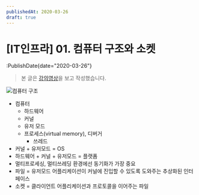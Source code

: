```yaml
---
publishedAt: 2020-03-26
draft: true
---
```


# \[IT인프라\] 01. 컴퓨터 구조와 소켓

:PublishDate{date="2020-03-26"}

> 본 글은 [강의영상](https://www.youtube.com/watch?v=LUTKYykw0Yw)을 보고 작성했습니다.

![컴퓨터 구조](/images/002-01.jpg)

- 컴퓨터
  - 하드웨어
  - 커널
  - 유저 모드
  - 프로세스(virtual memory), 디버거
    - 쓰레드
- 커널 + 유저모드 = OS
- 하드웨어 + 커널 + 유저모드 = 플랫폼
- 멀티프로세싱, 멀티쓰레딩 환경에선 동기화가 가장 중요
- 파일 = 유저모드 어플리케이션이 커널에 진입할 수 있도록 도와주는 추상화된 인터페이스
- 소켓 = 클라이언트 어플리케이션과 프로토콜을 이어주는 파일
